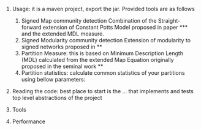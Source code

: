 1. Usage: it is a maven project, export the jar. Provided tools
are as follows
    1. Signed Map community detection
     Combination of the Straight-forward extension of Constant Potts Model proposed in paper *** and 
     the extended MDL measure. 
    2. Signed Modularity community detection
         Extension of modularity to signed networks proposed in **
    3. Partition Measure: this is based on 
     Minimum Description Length (MDL) calculated 
     from the extended Map Equation originally proposed 
     in the seminal work **
    4. Partition statistics: calculate common statistics of your partitions
    using bellow parameters:
    
2. Reading the code: best place to start is the ...
that implements and tests top level abstractions of the project
1. Tools
    
2. Performance